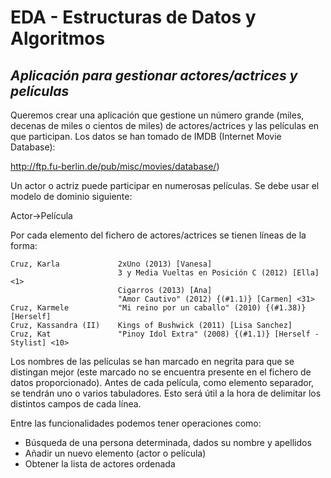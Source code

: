 # EDA - Estructuras de Datos y Algoritmos
## _Aplicación para gestionar actores/actrices y películas_

Queremos crear una aplicación que gestione un número grande (miles, decenas de miles o cientos de miles) de actores/actrices y las películas en que participan. Los datos se han tomado de IMDB (Internet Movie Database):

http://ftp.fu-berlin.de/pub/misc/movies/database/)

Un actor o actriz puede participar en numerosas películas. Se debe usar el modelo de dominio siguiente:

Actor->Película

Por cada elemento del fichero de actores/actrices se tienen líneas de la forma:
```
Cruz, Karla             2xUno (2013) [Vanesa]
                        3 y Media Vueltas en Posición C (2012) [Ella] <1>
                        Cigarros (2013) [Ana]
                        "Amor Cautivo" (2012) {(#1.1)} [Carmen] <31>
Cruz, Karmele           "Mi reino por un caballo" (2010) {(#1.38)} [Herself]
Cruz, Kassandra (II)    Kings of Bushwick (2011) [Lisa Sanchez]
Cruz, Kat               "Pinoy Idol Extra" (2008) {(#1.1)} [Herself - Stylist] <10>
```

Los nombres de las películas se han marcado en negrita para que se distingan mejor (este marcado no se encuentra presente en el fichero de datos proporcionado). Antes de cada película, como elemento separador, se tendrán uno o varios tabuladores. Esto será útil a la hora de delimitar los distintos campos de cada línea.

Entre las funcionalidades podemos tener operaciones como:
- Búsqueda de una persona determinada, dados su nombre y apellidos
- Añadir un nuevo elemento (actor o película)
- Obtener la lista de actores ordenada